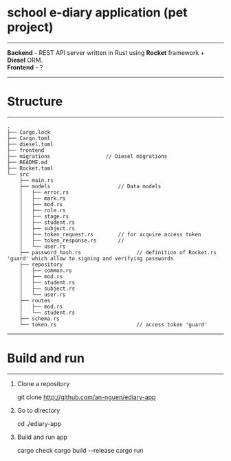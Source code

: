 # school e-diary application (pet project)
****
**Backend** - REST API server written in Rust using **Rocket** framework + **Diesel** ORM.  
**Frontend** - ?
****
# Structure
****

    .
    ├── Cargo.lock
    ├── Cargo.toml
    ├── diesel.toml
    ├── frontend
    ├── migrations                  // Diesel migrations
    ├── README.md
    ├── Rocket.toml
    └── src
        ├── main.rs
        ├── models                      // Data models
        │   ├── error.rs
        │   ├── mark.rs
        │   ├── mod.rs
        │   ├── role.rs
        │   ├── stage.rs
        │   ├── student.rs
        │   ├── subject.rs
        │   ├── token_request.rs        // for acquire access token
        │   ├── token_response.rs       //
        │   └── user.rs
        ├── password_hash.rs                  // definition of Rocket.rs 'guard' which allow to signing and verifying passwords
        ├── repository
        │   ├── common.rs
        │   ├── mod.rs
        │   ├── student.rs
        │   ├── subject.rs
        │   └── user.rs
        ├── routes
        │   ├── mod.rs
        │   └── student.rs
        ├── schema.rs
        └── token.rs                          // access token 'guard' 


****
# Build and run
****
1. Clone a repository


    git clone http://github.com/an-nguen/ediary-app


2. Go to directory

    
    cd ./ediary-app

3. Build and run app


    cargo check
    cargo build --release
    cargo run